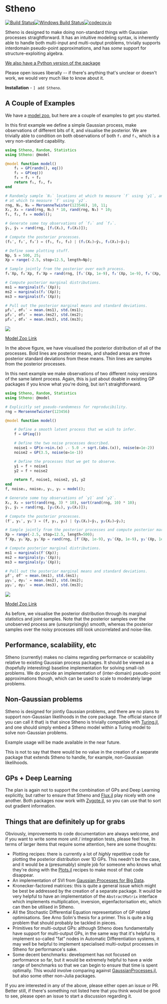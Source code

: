 # Stheno

[![Build Status](https://travis-ci.org/willtebbutt/Stheno.jl.svg?branch=master)](https://travis-ci.org/willtebbutt/Stheno.jl)[![Windows Build Status](https://ci.appveyor.com/api/projects/status/32r7s2skrgm9ubva?svg=true)](https://ci.appveyor.com/project/willtebbutt/stheno-jl/branch/master)[![codecov.io](http://codecov.io/github/willtebbutt/Stheno.jl/coverage.svg?branch=master)](http://codecov.io/github/willtebbutt/Stheno.jl?branch=master)

Stheno is designed to make doing non-standard things with Gaussian processes straightforward. It has an intuitive modeling syntax, is inherently able to handle both multi-input and multi-output problems, trivially supports interdomain pseudo-point approximations, and has _some_ support for structure-exploiting algebra.

[We also have a Python version of the package](https://github.com/wesselb/stheno)

Please open issues liberally -- if there's anything that's unclear or doesn't work, we would very much like to know about it.

__Installation__ - `] add Stheno`.

## A Couple of Examples

We have a [model zoo](https://github.com/willtebbutt/stheno_models), but here are a couple of examples to get you started.

In this first example we define a simple Gaussian process, make observations of different bits of it, and visualise the posterior. We are trivially able to condition on both observations of both `f₁` _and_ `f₃`, which is a very non-standard capability.
```julia
using Stheno, Random, Statistics
using Stheno: @model

@model function model()
    f₁ = GP(randn(), eq())
    f₂ = GP(eq())
    f₃ = f₁ + f₂
    return f₁, f₂, f₃
end

# Randomly sample `N₁` locations at which to measure `f` using `y1`, and `N2` locations
# at which to measure `f` using `y2`.
rng, N₁, N₃ = MersenneTwister(123546), 10, 11;
X₁, X₃ = rand(rng, N₁) * 10, rand(rng, N₃) * 10;
f₁, f₂, f₃ = model();

# Generate some toy observations of `f₁` and `f₃`.
ŷ₁, ŷ₃ = rand(rng, [f₁(X₁), f₃(X₃)]);

# Compute the posterior processes.
(f₁′, f₂′, f₃′) = (f₁, f₂, f₃) | (f₁(X₁)←ŷ₁, f₃(X₃)←ŷ₃);

# Define some plotting stuff.
Np, S = 500, 25;
Xp = range(-2.5, stop=12.5, length=Np);

# Sample jointly from the posterior over each process.
f₁′Xp, f₂′Xp, f₃′Xp = rand(rng, [f₁′(Xp, 1e-9), f₂′(Xp, 1e-9), f₃′(Xp, 1e-9)], S);

# Compute posterior marginal distributions.
ms1 = marginals(f₁′(Xp));
ms2 = marginals(f₂′(Xp));
ms3 = marginals(f₃′(Xp));

# Pull out the posterior marginal means and standard deviations.
μf₁′, σf₁′ = mean.(ms1), std.(ms1);
μf₂′, σf₂′ = mean.(ms2), std.(ms2);
μf₃′, σf₃′ = mean.(ms3), std.(ms3);
```
![](https://github.com/willtebbutt/stheno_models/blob/master/exact/process_decomposition.png)

[Model Zoo Link](https://github.com/willtebbutt/stheno_models/blob/master/exact/process_decomposition.jl)

In the above figure, we have visualised the posterior distribution of all of the processes. Bold lines are posterior means, and shaded areas are three posterior standard deviations from these means. Thin lines are samples from the posterior processes.

In this next example we make observations of two different noisy versions of the same latent process. Again, this is just about doable in existing GP packages if you know what you're doing, but isn't straightforward.

```julia
using Stheno, Random, Statistics
using Stheno: @model

# Explicitly set pseudo-randomness for reproducibility.
rng = MersenneTwister(123456)

@model function model()

    # Define a smooth latent process that we wish to infer.
    f = GP(eq())

    # Define the two noise processes described.
    noise1 = GP(x->sin.(x) .- 5.0 .+ sqrt.(abs.(x)), noise(α=1e-2))
    noise2 = GP(3.5, noise(α=1e-1))

    # Define the processes that we get to observe.
    y1 = f + noise1
    y2 = f + noise2

    return f, noise1, noise2, y1, y2
end
f, noise₁, noise₂, y₁, y₂ = model();

# Generate some toy observations of `y1` and `y2`.
X₁, X₂ = sort(rand(rng, 3) * 10), sort(rand(rng, 10) * 10);
ŷ₁, ŷ₂ = rand(rng, [y₁(X₁), y₂(X₂)]);

# Compute the posterior processes.
(f′, y₁′, y₂′) = (f, y₁, y₂) | (y₁(X₁)←ŷ₁, y₂(X₂)←ŷ₂);

# Sample jointly from the posterior processes and compute posterior marginals.
Xp = range(-2.5, stop=12.5, length=500);
f′Xp, y₁′Xp, y₂′Xp = rand(rng, [f′(Xp, 1e-9), y₁′(Xp, 1e-9), y₂′(Xp, 1e-9)], 100);

# Compute posterior marginal distributions.
ms1 = marginals(f′(Xp));
ms2 = marginals(y₁′(Xp));
ms3 = marginals(y₂′(Xp));

# Pull out the posterior marginal means and standard deviations.
μf′, σf′ = mean.(ms1), std.(ms1);
μy₁′, σy₁′ = mean.(ms2), std.(ms2);
μy₂′, σy₂′ = mean.(ms3), std.(ms3);
```
![](https://github.com/willtebbutt/stheno_models/blob/master/exact/simple_sensor_fusion.png)

[Model Zoo Link](https://github.com/willtebbutt/stheno_models/blob/master/exact/simple_sensor_fusion.jl)

As before, we visualise the posterior distribution through its marginal statistics and joint samples. Note that the posterior samples over the unobserved process are (unsurprisingly) smooth, whereas the posterior samples over the noisy processes still look uncorrelated and noise-like.


## Performance, scalability, etc

Stheno (currently) makes no claims regarding performance or scalability relative to existing Gaussian process packages. It should be viewed as a (hopefully interesting) baseline implementation for solving small-ish problems. We do provide an implementation of (inter-domain) pseudo-point approximations though, which can be used to scale to moderately large problems.


## Non-Gaussian problems

Stheno is designed for jointly Gaussian problems, and there are no plans to support non-Gaussian likelihoods in the core package. The official stance (if you can call it that) is that since Stheno is trivially compatible with [Turing.jl](https://github.com/TuringLang/), and one should simply embed a Stheno model within a Turing model to solve non-Gaussian problems.

Example usage will be made available in the near future.

This is not to say that there would be no value in the creation of a separate package that extends Stheno to handle, for example, non-Gaussian likelihoods.

## GPs + Deep Learning

The plan is again not to support the combination of GPs and Deep Learning explicitly, but rather to ensure that Stheno and [Flux.jl](https://github.com/FluxML/Flux.jl) play nicely with one another. Both packages now work with [Zygote.jl](https://github.com/FluxML/Zygote.jl), so you can use that to sort out gradient information.

## Things that are definitely up for grabs
Obviously, improvements to code documentation are always welcome, and if you want to write some more unit / integration tests, please feel free. In terms of larger items that require some attention, here are some thoughts:
- Plotting recipes: there is currently a lot of _highly_ repetitive code for plotting the posterior distribution over 1D GPs. This needn't be the case, and it would be a (presumably) simple job for someone who knows what they're doing with the [Plots.jl](https://github.com/JuliaPlots/Plots.jl) recipes to make most of that code disappear. 
- An implementation of SVI from [Gaussian Processes for Big Data](https://arxiv.org/abs/1309.6835).
- Kronecker-factored matrices: this is quite a general issue which might be best be addressed by the creation of a separate package. It would be very helpful to have an implementation of the `AbstractMatrix` interface which implements multiplication, inversion, eigenfactorisation etc, which can then be utilised in Stheno.
- All the Stochastic Differential Equation representation of GP related optimisations. See Arno Solin's thesis for a primer. This is quite a big problem that should probably be tackled in pieces.
- Primitives for multi-output GPs: although Stheno does fundamentally have support for multi-output GPs, in the same way that it's helpful to implement so-called "fat" nodes in Automatic Differentiation systems, it may well be helpful to implement specialised multi-output processes in Stheno for performance's sake.
- Some decent benchmarks: development has not focused on performance so far, but it would be extremely helpful to have a wide range of benchmarks so that we can begin to ensure that time is spent optimally. This would involve comparing against [GaussianProcesses.jl](https://github.com/STOR-i/GaussianProcesses.jl), but also some other non-Julia packages.

If you are interested in any of the above, please either open an issue or PR. Better still, if there's something not listed here that you think would be good to see, please open an issue to start a discussion regarding it.
